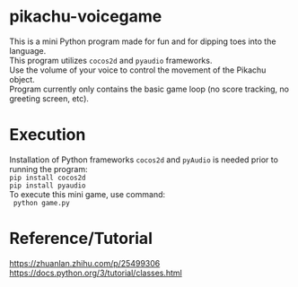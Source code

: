 # pikachu-voicegame
This is a mini Python program made for fun and for dipping toes into the language.</br>
This program utilizes `cocos2d` and `pyaudio` frameworks. </br>
Use the volume of your voice to control the movement of the Pikachu object. </br>
Program currently only contains the basic game loop (no score tracking, no greeting screen, etc). </br>

# Execution
Installation of Python frameworks `cocos2d` and `pyAudio` is needed prior to running the program: </br>
`pip install cocos2d`  </br>
`pip install pyaudio` </br>
To execute this mini game, use command: </br>
` python game.py`

# Reference/Tutorial
https://zhuanlan.zhihu.com/p/25499306 </br>
https://docs.python.org/3/tutorial/classes.html
